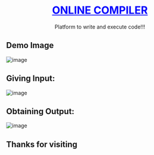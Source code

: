 <h1 align="center" style="color:blue;"><u>ONLINE COMPILER</u></h1>

<p align="center">Platform to write and execute code!!!</p>


## Demo Image
![image](https://github.com/user-attachments/assets/9c6497a5-e750-4373-8bce-a98357948622)



## Giving Input:
![image](https://github.com/user-attachments/assets/907227e3-4f46-4f8c-9d1d-07f67191ed13)



## Obtaining Output:
![image](https://github.com/user-attachments/assets/6f12fbf8-a2fc-49b5-aecd-8a66fa7b40dd)


## Thanks for visiting









